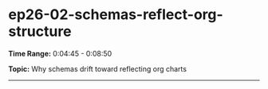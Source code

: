 # ep26-02-schemas-reflect-org-structure

**Time Range:** 0:04:45 - 0:08:50

**Topic:** Why schemas drift toward reflecting org charts

---

